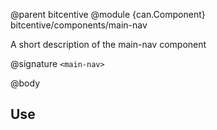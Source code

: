 @parent bitcentive
@module {can.Component} bitcentive/components/main-nav <main-nav>

A short description of the main-nav component

@signature `<main-nav>`

@body

## Use

